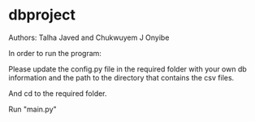 dbproject
=========
Authors: Talha Javed and Chukwuyem J Onyibe

In order to run the program:

Please update the config.py file in the required folder with your own db information and the path to the directory that contains the csv files.

And cd to the required folder.

Run "main.py"


